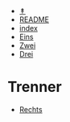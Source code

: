 - <a href="#" onclick="toggleTop(event);" id="show_hide">&Uarr;</a>
- [README](../README.md)
- [index](../index.md)
- [Eins](../eins.md)
- [Zwei](../zwei.md)
- [Drei](../drei.md)

# Trenner

- [Rechts](../rechts.md)

<script>
 function toggleTop(e) {
    var top=document.getElementById("headermd");
    var show_hide=document.getElementById("show_hide");
    if (top.style.display === "none") {
        top.style.display = "block";
        show_hide.innerHTML="&Uarr;"
    } else {
        top.style.display = "none";
        show_hide.innerHTML="&Darr;"
    }
    e.preventDefault();
  }
</script>
